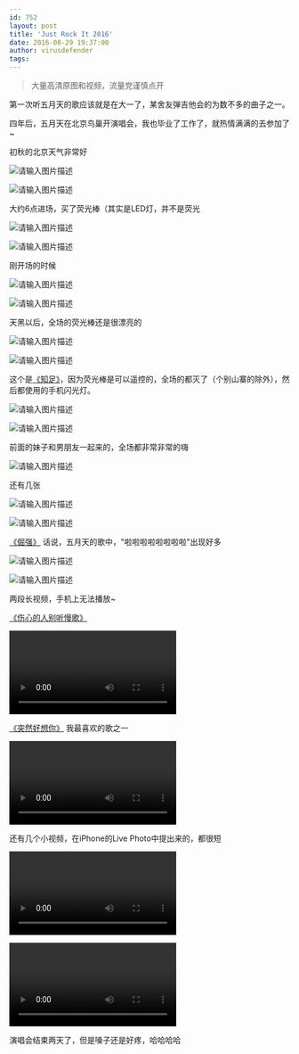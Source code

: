 ```yaml
---
id: 752
layout: post
title: 'Just Rock It 2016'
date: 2016-08-29 19:37:00
author: virusdefender
tags: 
---
```


> 大量高清原图和视频，流量党谨慎点开

第一次听五月天的歌应该就是在大一了，某舍友弹吉他会的为数不多的曲子之一。

四年后，五月天在北京鸟巢开演唱会，我也毕业了工作了，就热情满满的去参加了~

<!--more-->

初秋的北京天气非常好

![请输入图片描述][1]

![请输入图片描述][2]

大约6点进场，买了荧光棒（其实是LED灯，并不是荧光

![请输入图片描述][3]

![请输入图片描述][4]

刚开场的时候

![请输入图片描述][5]

![请输入图片描述][6]

天黑以后，全场的荧光棒还是很漂亮的

![请输入图片描述][7]

![请输入图片描述][8]

这个是[《知足》][9]，因为荧光棒是可以遥控的，全场的都灭了（个别山寨的除外），然后都使用的手机闪光灯。

![请输入图片描述][10]

![请输入图片描述][11]

前面的妹子和男朋友一起来的，全场都非常非常的嗨

![请输入图片描述][12]

还有几张

![请输入图片描述][13]

![请输入图片描述][14]

[《倔强》][15] 话说，五月天的歌中，"啦啦啦啦啦啦啦啦"出现好多

![请输入图片描述][16]

![请输入图片描述][17]

两段长视频，手机上无法播放~

[《伤心的人别听慢歌》][18]

<video src="https://dn-virusdefender-blog.qbox.me/IMG_0303.m4v" controls="controls"></video>

[《突然好想你》][19] 我最喜欢的歌之一

<video src="https://dn-virusdefender-blog.qbox.me/IMG_0304.m4v" controls="controls"></video>

还有几个小视频，在iPhone的Live Photo中提出来的，都很短

<video src="https://dn-virusdefender-blog.qbox.me/IMG_0307.MOV" controls="controls"></video>

<video src="https://dn-virusdefender-blog.qbox.me/IMG_0299.MOV" controls="controls"></video>

演唱会结束两天了，但是嗓子还是好疼，哈哈哈哈

  [1]: http://storage.virusdefender.net/blog/images/752/1.JPG
  [2]: http://storage.virusdefender.net/blog/images/752/2.JPG
  [3]: http://storage.virusdefender.net/blog/images/752/3.JPG
  [4]: http://storage.virusdefender.net/blog/images/752/4.JPG
  [5]: http://storage.virusdefender.net/blog/images/752/5.JPG
  [6]: http://storage.virusdefender.net/blog/images/752/6.JPG
  [7]: http://storage.virusdefender.net/blog/images/752/7.JPG
  [8]: http://storage.virusdefender.net/blog/images/752/8.JPG
  [9]: http://baike.baidu.com/item/%E7%9F%A5%E8%B6%B3/3536436
  [10]: http://storage.virusdefender.net/blog/images/752/10.JPG
  [11]: http://storage.virusdefender.net/blog/images/752/11.JPG
  [12]: http://storage.virusdefender.net/blog/images/752/12.JPG
  [13]: http://storage.virusdefender.net/blog/images/752/13.JPG
  [14]: http://storage.virusdefender.net/blog/images/752/14.JPG
  [15]: http://baike.baidu.com/subview/73499/5036792.htm
  [16]: http://storage.virusdefender.net/blog/images/752/16.JPG
  [17]: http://storage.virusdefender.net/blog/images/752/17.JPG
  [18]: http://baike.baidu.com/view/10685559.htm
  [19]: http://baike.baidu.com/item/%E7%AA%81%E7%84%B6%E5%A5%BD%E6%83%B3%E4%BD%A0/7437984